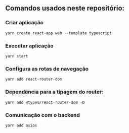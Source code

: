 ## Comandos usados neste repositório:

### Criar aplicação
```
yarn create react-app web --template typescript
```

### Executar aplicação
```
yarn start
```

### Configura as rotas de navegação
```
yarn add react-router-dom
```

### Dependência para a tipagem do router:
```
yarn add @types/react-router-dom -D
``` 

### Comunicação com o backend
```
yarn add axios
```
